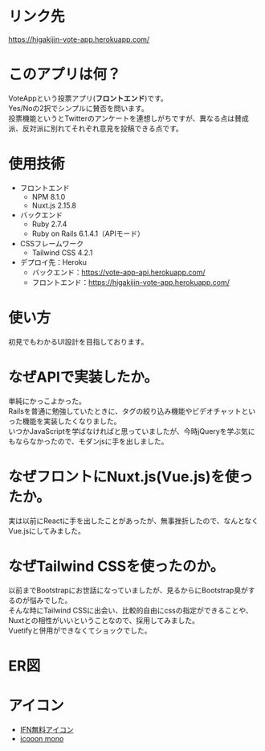 # リンク先
https://higakijin-vote-app.herokuapp.com/

# このアプリは何？
VoteAppという投票アプリ(**フロントエンド**)です。    
Yes/Noの2択でシンプルに賛否を問います。  
投票機能というとTwitterのアンケートを連想しがちですが、異なる点は賛成派、反対派に別れてそれぞれ意見を投稿できる点です。

# 使用技術
- フロントエンド
  - NPM 8.1.0 
  - Nuxt.js 2.15.8
- バックエンド
  - Ruby 2.7.4
  - Ruby on Rails 6.1.4.1（APIモード）
- CSSフレームワーク
  - Tailwind CSS 4.2.1
- デプロイ先：Heroku
  - バックエンド：https://vote-app-api.herokuapp.com/
  - フロントエンド：https://higakijin-vote-app.herokuapp.com/

# 使い方
初見でもわかるUI設計を目指しております。

# なぜAPIで実装したか。
単純にかっこよかった。  
Railsを普通に勉強していたときに、タグの絞り込み機能やビデオチャットといった機能を実装したくなりました。  
いつかJavaScriptを学ばなければと思っていましたが、今時jQueryを学ぶ気にもならなかったので、モダンjsに手を出しました。

# なぜフロントにNuxt.js(Vue.js)を使ったか。
実は以前にReactに手を出したことがあったが、無事挫折したので、なんとなくVue.jsにしてみました。

# なぜTailwind CSSを使ったのか。
以前までBootstrapにお世話になっていましたが、見るからにBootstrap臭がするのが悩みでした。  
そんな時にTailwind CSSに出会い、比較的自由にcssの指定ができることや、Nuxtとの相性がいいということなので、採用してみました。  
Vuetifyと併用ができなくてショックでした。

# ER図

# アイコン
- [IFN無料アイコン](https://illustration-free.net/)
- [icooon mono](https://icooon-mono.com/)